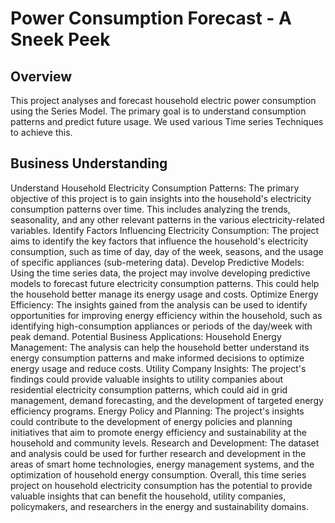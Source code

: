# Power Consumption Forecast - A Sneek Peek

## Overview 

This project analyses and forecast household electric power consumption using the Series Model. The primary goal is to understand consumption patterns and predict future usage. We used various Time series Techniques to achieve this.


## Business Understanding

Understand Household Electricity Consumption Patterns: The primary objective of this project is to gain insights into the household's electricity consumption patterns over time. This includes analyzing the trends, seasonality, and any other relevant patterns in the various electricity-related variables.
Identify Factors Influencing Electricity Consumption: The project aims to identify the key factors that influence the household's electricity consumption, such as time of day, day of the week, seasons, and the usage of specific appliances (sub-metering data).
Develop Predictive Models: Using the time series data, the project may involve developing predictive models to forecast future electricity consumption patterns. This could help the household better manage its energy usage and costs.
Optimize Energy Efficiency: The insights gained from the analysis can be used to identify opportunities for improving energy efficiency within the household, such as identifying high-consumption appliances or periods of the day/week with peak demand. Potential Business Applications:
Household Energy Management: The analysis can help the household better understand its energy consumption patterns and make informed decisions to optimize energy usage and reduce costs.
Utility Company Insights: The project's findings could provide valuable insights to utility companies about residential electricity consumption patterns, which could aid in grid management, demand forecasting, and the development of targeted energy efficiency programs.
Energy Policy and Planning: The project's insights could contribute to the development of energy policies and planning initiatives that aim to promote energy efficiency and sustainability at the household and community levels.
Research and Development: The dataset and analysis could be used for further research and development in the areas of smart home technologies, energy management systems, and the optimization of household energy consumption. Overall, this time series project on household electricity consumption has the potential to provide valuable insights that can benefit the household, utility companies, policymakers, and researchers in the energy and sustainability domains.



